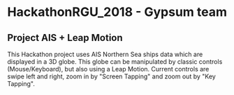 # HackathonRGU_2018 - Gypsum team
## Project AIS + Leap Motion

This Hackathon project uses AIS Northern Sea ships data which are displayed in a 3D globe. This globe can be manipulated by classic controls (Mouse/Keyboard), but also using a Leap Motion.
Current controls are swipe left and right, zoom in by "Screen Tapping" and zoom out by "Key Tapping".